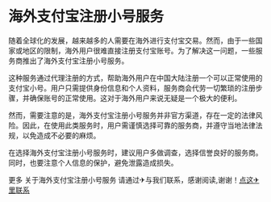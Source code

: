 # 海外支付宝注册小号服务

随着全球化的发展，越来越多的人需要在海外进行支付宝交易。然而，由于一些国家或地区的限制，海外用户很难直接注册支付宝账号。为了解决这一问题，一些服务商推出了海外支付宝注册小号服务。

这种服务通过代理注册的方式，帮助海外用户在中国大陆注册一个可以正常使用的支付宝小号。用户只需提供身份信息和个人资料，服务商会代劳一切繁琐的注册步骤，并确保账号的正常使用。这对于海外用户来说无疑是一个极大的便利。

然而，需要注意的是，海外支付宝注册小号服务并非官方渠道，存在一定的法律风险。因此，在使用此类服务时，用户需谨慎选择可靠的服务商，并遵守当地法律法规，以免造成不必要的麻烦。

在选择海外支付宝注册小号服务时，建议用户多做调查，选择信誉良好的服务商。同时，也要注意个人信息的保护，避免泄露造成损失。

更多 关于海外支付宝注册小号服务 请通过✈与我们联系，感谢阅读,谢谢！[点这✈里联系](https://1.k02.cc)